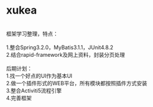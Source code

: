 xukea
=====

<br/>框架学习整理，特点：<br/>
<br/>1.整合Spring3.2.0，MyBatis3.1.1，JUnit4.8.2
<br/>2.结合rapid-framework及网上资料，封装分页处理
<br/>
<br/>后期计划：
<br/>1.找一个好点的UI作为基本UI
<br/>2.做一个插件形式的WEB平台，所有模块都按照插件方式安装
<br/>3.整合Activiti5流程引擎
<br/>4.完善框架

